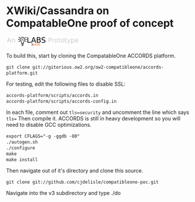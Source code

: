 # XWiki/Cassandra on CompatableOne proof of concept

[![XWiki labs logo](https://raw.githubusercontent.com/xwiki-labs/xwiki-labs-logo/master/projects/xwikilabs/xwikilabsprototype.png "XWiki labs")](https://labs.xwiki.com/xwiki/bin/view/Projects/XWikiLabsPrototype)

To build this, start by cloning the CompatableOne ACCORDS platform.

    git clone git://gitorious.ow2.org/ow2-compatibleone/accords-platform.git

For testing, edit the following files to disable SSL:

    accords-platform/scripts/accords.in
    accords-platform/scripts/accords-config.in

In each file, comment out `tls=security` and uncomment the line which says `tls=`
Then compile it. ACCORDS is still in heavy development so you will need to disable GCC optimizations.

    export CFLAGS="-g -ggdb -O0"
    ./autogen.sh
    ./configure
    make
    make install

Then navigate out of it's directory and clone this source.

    git clone git://github.com/cjdelisle/compatibleone-poc.git

Navigate into the v3 subdirectory and type ./do
